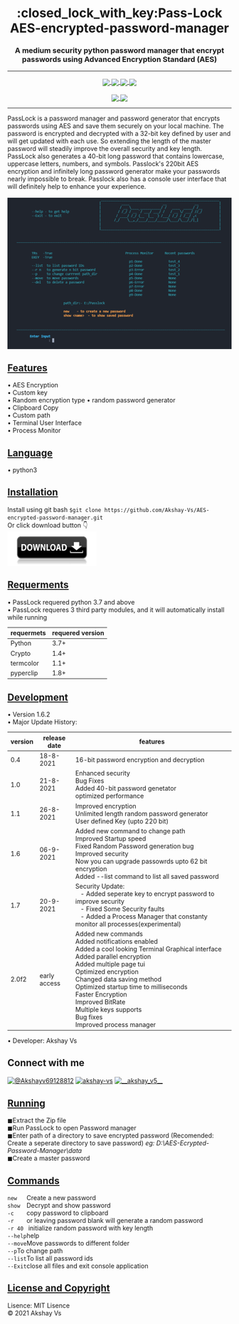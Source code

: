 <h1 align="center">:closed_lock_with_key:Pass-Lock <br>AES-encrypted-password-manager
 </h1>
<h3 align="center">A medium security python password manager that encrypt passwords using  Advanced Encryption Standard (AES)</h3>


______

<p align="center"><u>
 <img align="center" src="https://badgen.net/badge/license/MIT/white"/>
 <img align="center" src="https://badgen.net/github/stars/akshay-vs/aes-encrypted-password-manager?color=white"/>
 <img align="center" src="https://badgen.net/github/watchers/akshay-vs/aes-encrypted-password-manager?color=white"/>
 <img align="center" src="https://badgen.net/github/forks/akshay-vs/aes-encrypted-password-manager?color=white"/>
 <br><br>
 <img align="center" src="https://badgen.net/github/checks/node-formidable/node-formidable/master/windows?color=white"/>
 <img align="center" src="https://badgen.net/badge/python/3.9/white"/>
 
</u></p>

_____________

<pr>
PassLock is a password manager and password generator that encrypts passwords using AES and save them securely on your local machine.
The password is encrypted and decrypted with a 32-bit key defined by user and will get updated with each use.
So extending the length of the master password will steadily improve the overall security and key length.
PassLock also generates a 40-bit long password that contains lowercase, uppercase letters, numbers, and symbols.
Passlock's 220bit AES encryption and infinitely long password generator make your passwords nearly impossible to break.
Passlock also has a console user interface that will definitely help to enhance your experience.
</pr>
<br>
<br>

<img align="center" src="https://github.com/Akshay-Vs/AES-Encrypted-Password-Manager/blob/PassLock2.0-Development/resources/images/Screenshot-1.png"/>
<br>
<h2 align="left"><u><b>Features</b></u></h2>
  &bull;  AES Encryption<br>
  &bull; Custom key<br>
  &bull; Random encryption type
  &bull; random password generator<br>
  &bull; Clipboard Copy<br>
  &bull; Custom path<br>
  &bull; Terminal User Interface<br>
  &bull; Process Monitor
  
 <h2 align='left'><u><b>Language</b></u></h2>
 &bull; python3
 <br>
 
 <h2 align='left'><u><b>Installation</b></u></h2>
 <p>Install using git bash 
 <code>$git clone https://github.com/Akshay-Vs/AES-encrypted-password-manager.git</code><br>
 Or click download button 👇 <br>
 <a href="https://github.com/Akshay-Vs/AES-Encrypted-Password-Manager/archive/refs/heads/main.zip" target="blank"><img align="center" src="https://github.com/Akshay-Vs/resources/blob/main/src/download_bt.png" alt="blank" height="78" width="200" /></a>
 
 <h2 align='left'><u><b>Requerments</b></u></h2>
 &bull; PassLock requered python 3.7 and above<br>
 &bull; PassLock requeres 3 third party modules, and it will automatically install while running<br>

   
| requermets | requered version |
| ---------  | ---------------- |
| Python     | 3.7+             |
| Crypto     | 1.4+             |
| termcolor  | 1.1+             |
| pyperclip  | 1.8+             |

<h2 align='left'><u><b>Development</b></u></h2>
&bull; Version 1.6.2<br>
&bull; Major Update History:
<tab>

| version | release date |features|
|---------|--------------|--------|
| 0.4     | 18-8-2021    |16-bit password encryption and decryption
| 1.0     | 21-8-2021    |Enhanced security<br>Bug Fixes<br>Added 40-bit password genetator<br>optimized performance
| 1.1     | 26-8-2021    |Improved encryption<br>Unlimited length random password generator<br>User defined Key (upto 220 bit)
| 1.6     | 06-9-2021    |Added new command to change path<br>Improved Startup speed<br>Fixed Random Password generation bug<br>Improved security<br>Now you can upgrade passowrds upto 62 bit encryption<br>Added --list command to list all saved password
| 1.7     | 20-9-2021    |Security Update:<br>  &nbsp;&nbsp; - Added seperate key to encrypt password to improve security<br>  &nbsp;&nbsp; - Fixed Some Security faults<br>  &nbsp;&nbsp; - Added a Process Manager that constanty monitor all processes(experimental)
| 2.0f2   | early access |Added new commands<br>Added notifications enabled<br>Added a cool looking Terminal Graphical interface<br>Added parallel encryption<br>Added multiple page tui<br>Optimized encryption<br>Changed data saving method<br>Optimized startup time to milliseconds<br>Faster Encryption<br>Improved BitRate<br>Multiple keys supports<br>Bug fixes<br>Improved process manager<br>
 

&bull; Developer: Akshay Vs<br>
<h2 align="left"><b>Connect with me</b></h2>
<p align="left">
<a href="https://twitter.com/@Akshayv69128812" target="blank"><img align="center" src="https://raw.githubusercontent.com/rahuldkjain/github-profile-readme-generator/master/src/images/icons/Social/twitter.svg" alt="@Akshayv69128812" height="30" width="40" /></a>
<a href="https://stackoverflow.com/users/akshay-vs" target="blank"><img align="center" src="https://raw.githubusercontent.com/rahuldkjain/github-profile-readme-generator/master/src/images/icons/Social/stack-overflow.svg" alt="akshay-vs" height="30" width="40" /></a>
<a href="https://instagram.com/__akshay_v5__" target="blank"><img align="center" src="https://raw.githubusercontent.com/rahuldkjain/github-profile-readme-generator/master/src/images/icons/Social/instagram.svg" alt="__akshay_v5__" height="30" width="40" /></a>
</p>

<h2 align='left'><u><b>Running</b></u></h2>
&#9724;Extract the Zip file<br>
&#9724;Run PassLock to open Password manager<br>
&#9724;Enter path of a directory to save encrypted password (Recomended: Create a seperate directory to save password)<i> eg: D:\AES-Ecrypted-Password-Manager\data</i><br>
&#9724;Create a master password


<h2 align='left'><u><b>Commands</b></u></h2>
<code>new   </code>Create a new password<br>
<code>show  </code>Decrypt and show password<br>
<code>-c    </code>copy password to clipboard<br>
<code>-r    </code>or leaving password blank will generate a random password<br>
<code>-r 40 </code> initialize random password with key length<br>
<code>--help</code>help<br>
<code>--move</code>Move passwords to different folder<br>
<code>--p</code>To change path<br>
<code>--list</code>To list all password ids<br>
<code>--Exit</code>close all files and exit console application<br>


<h2 align='left'><u><b>License and Copyright</b></u></h2>
Lisence: MIT Lisence<br>
&#169; 2021 Akshay Vs
 
